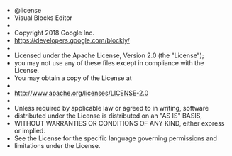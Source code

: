 
 * @license
 * Visual Blocks Editor
 *
 * Copyright 2018 Google Inc.
 * https://developers.google.com/blockly/
 *
 * Licensed under the Apache License, Version 2.0 (the "License");
 * you may not use any of these files except in compliance with the License.
 * You may obtain a copy of the License at
 *
 *   http://www.apache.org/licenses/LICENSE-2.0
 *
 * Unless required by applicable law or agreed to in writing, software
 * distributed under the License is distributed on an "AS IS" BASIS,
 * WITHOUT WARRANTIES OR CONDITIONS OF ANY KIND, either express or implied.
 * See the License for the specific language governing permissions and
 * limitations under the License.
